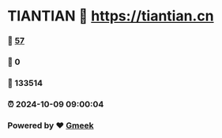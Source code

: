 # TIANTIAN :link: https://tiantian.cn 
### :page_facing_up: [57](https://tiantian.cn/tag.html) 
### :speech_balloon: 0 
### :hibiscus: 133514 
### :alarm_clock: 2024-10-09 09:00:04 
### Powered by :heart: [Gmeek](https://github.com/Meekdai/Gmeek)
